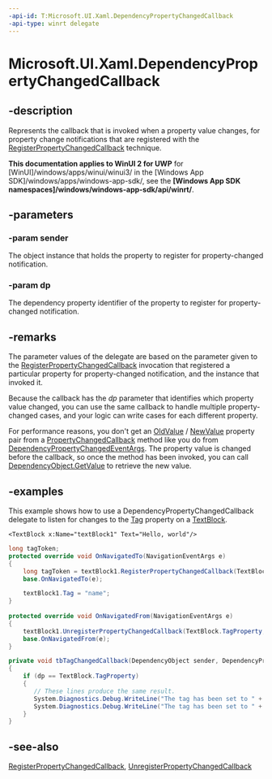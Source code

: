 ```yaml
---
-api-id: T:Microsoft.UI.Xaml.DependencyPropertyChangedCallback
-api-type: winrt delegate
---
```

<!-- Delegate syntax.
public delegate void DependencyPropertyChangedCallback(Windows.UI.Xaml.DependencyObject sender, Windows.UI.Xaml.DependencyProperty dp)
-->
# Microsoft.UI.Xaml.DependencyPropertyChangedCallback

## -description
Represents the callback that is invoked when a property value changes, for property change notifications that are registered with the [RegisterPropertyChangedCallback](dependencyobject_registerpropertychangedcallback_2003721961.md) technique.

**This documentation applies to WinUI 2 for UWP** for [WinUI]/windows/apps/winui/winui3/ in the [Windows App SDK]/windows/apps/windows-app-sdk/, see the **[Windows App SDK namespaces]/windows/windows-app-sdk/api/winrt/**.

## -parameters
### -param sender
The object instance that holds the property to register for property-changed notification.

### -param dp
The dependency property identifier of the property to register for property-changed notification.


## -remarks
The parameter values of the delegate are based on the parameter given to the [RegisterPropertyChangedCallback](dependencyobject_registerpropertychangedcallback_2003721961.md) invocation that registered a particular property for property-changed notification, and the instance that invoked it.

Because the callback has the *dp* parameter that identifies which property value changed, you can use the same callback to handle multiple property-changed cases, and your logic can write cases for each different property.

For performance reasons, you don't get an [OldValue](dependencypropertychangedeventargs_oldvalue.md) / [NewValue](dependencypropertychangedeventargs_newvalue.md) property pair from a [PropertyChangedCallback](propertychangedcallback.md) method like you do from [DependencyPropertyChangedEventArgs](dependencypropertychangedeventargs.md). The property value is changed before the callback, so once the method has been invoked, you can call [DependencyObject.GetValue](dependencyobject_getvalue_229640130.md) to retrieve the new value.

## -examples
This example shows how to use a DependencyPropertyChangedCallback delegate to listen for changes to the [Tag](frameworkelement_tag.md) property on a [TextBlock](../microsoft.ui.xaml.controls/textblock.md).

```xaml
<TextBlock x:Name="textBlock1" Text="Hello, world"/>
```

```csharp
long tagToken;
protected override void OnNavigatedTo(NavigationEventArgs e)
{
    long tagToken = textBlock1.RegisterPropertyChangedCallback(TextBlock.TagProperty, tbTagChangedCallback);
    base.OnNavigatedTo(e);

    textBlock1.Tag = "name";
}
 
protected override void OnNavigatedFrom(NavigationEventArgs e)
{
    textBlock1.UnregisterPropertyChangedCallback(TextBlock.TagProperty, tagToken);
    base.OnNavigatedFrom(e);
}

private void tbTagChangedCallback(DependencyObject sender, DependencyProperty dp)
{
    if (dp == TextBlock.TagProperty)
    {
       // These lines produce the same result.
       System.Diagnostics.Debug.WriteLine("The tag has been set to " + ((TextBlock)sender).Tag);
       System.Diagnostics.Debug.WriteLine("The tag has been set to " + sender.GetValue(dp));
    }
}
```



## -see-also
[RegisterPropertyChangedCallback](dependencyobject_registerpropertychangedcallback_2003721961.md), [UnregisterPropertyChangedCallback](dependencyobject_unregisterpropertychangedcallback_1288806929.md)
